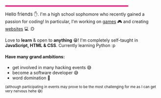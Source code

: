 
<hr style='width:80%;text-align:center;height:4px;border-radius:4px;background-color:rgb(255, 0, 119);'>
<p><span style='font-size:15px;'>Hello friends ✋</span>. I'm a high school sophomore who recently gained a passion for coding! In particular, I'm working on <u>games</u> 🎮 and creating <u>websites</u> 💻 :D</p>
<p>Love to <b>learn</b> & open to <b>anything</b> 😁! I'm completely self-taught in <b>JavaScript, HTML & CSS</b>. Currently learning Python :p</p>
<h4>Have many grand ambitions:</h4>
<ul>
  <li>get involved in many hacking events 😅</li>
  <li>become a software developer 😅</li>
  <li>word domination 🙂</li>
</ul>
<sub>(although participating in events may prove to be the most challenging for me as I can get very nervous hehe 😅)</sub>
